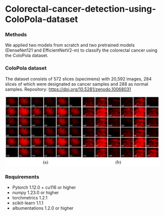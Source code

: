 # Colorectal-cancer-detection-using-ColoPola-dataset

### Methods
We applied two models from scratch and two pretrained models (DenseNet121 and EfficientNetV2-m) to classify the colorectal cancer using the ColoPola dataset.

### ColoPola dataset
The dataset consists of 572 slices (specimens) with 20,592 images, 284 slices of which were designated as cancer samples and 288 as normal samples.
Repository: https://doi.org/10.5281/zenodo.10068031

![36 images of (a) normal and (b) malignant colorectal samples](https://github.com/haile493/Colorectal-cancer-detection-using-ColoPola-dataset/blob/main/images/polarimetric%20image.png)

### Requirements
- Pytorch 1.12.0 + cu116 or higher
- numpy 1.23.0 or higher
- torchmetrics 1.2.1
- scikit-learn 1.1.1
- albumentations 1.2.0 or higher
